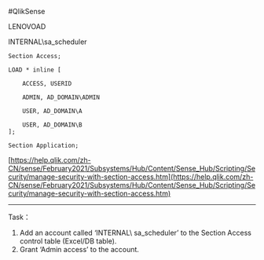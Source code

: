 #QlikSense 

LENOVOAD

INTERNAL\sa_scheduler

``` qliksense
Section Access;

LOAD * inline [

	ACCESS, USERID
	
	ADMIN, AD_DOMAIN\ADMIN
	
	USER, AD_DOMAIN\A
	
	USER, AD_DOMAIN\B
];

Section Application;
```


[https://help.qlik.com/zh-CN/sense/February2021/Subsystems/Hub/Content/Sense_Hub/Scripting/Security/manage-security-with-section-access.htm](https://help.qlik.com/zh-CN/sense/February2021/Subsystems/Hub/Content/Sense_Hub/Scripting/Security/manage-security-with-section-access.htm)

---------------------

Task：

1.  Add an account called ‘INTERNAL\ sa_scheduler’ to the Section Access control table (Excel/DB table).
2.  Grant ‘Admin access’ to the account.